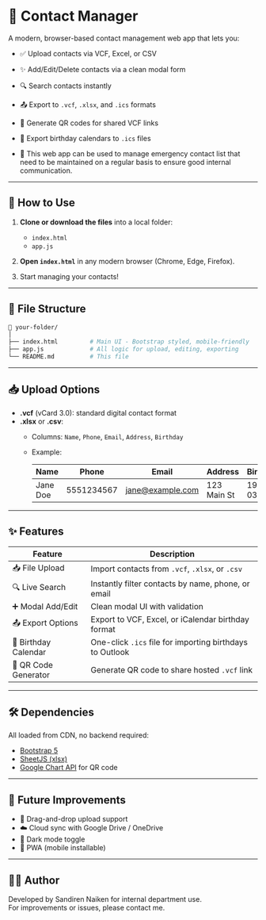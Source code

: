 
# 📇 Contact Manager

A modern, browser-based contact management web app that lets you:

- ✅ Upload contacts via VCF, Excel, or CSV
- ✨ Add/Edit/Delete contacts via a clean modal form
- 🔍 Search contacts instantly
- 📤 Export to `.vcf`, `.xlsx`, and `.ics` formats
- 📱 Generate QR codes for shared VCF links
- 🎂 Export birthday calendars to `.ics` files



- 📇 This web app can be used to manage emergency contact list that need to be maintained on a regular basis to ensure good internal communication.
---

## 🚀 How to Use

1. **Clone or download the files** into a local folder:
   - `index.html`
   - `app.js`

2. **Open `index.html`** in any modern browser (Chrome, Edge, Firefox).

3. Start managing your contacts!

---

## 📁 File Structure

```bash
📂 your-folder/
│
├── index.html         # Main UI - Bootstrap styled, mobile-friendly
├── app.js             # All logic for upload, editing, exporting
└── README.md          # This file
```

---

## 📥 Upload Options

- **.vcf** (vCard 3.0): standard digital contact format
- **.xlsx** or **.csv**:
  - Columns: `Name`, `Phone`, `Email`, `Address`, `Birthday`
  - Example:

    | Name        | Phone       | Email              | Address          | Birthday   |
    |-------------|-------------|--------------------|------------------|------------|
    | Jane Doe    | 5551234567  | jane@example.com   | 123 Main St      | 1990-03-21 |

---

## ✨ Features

| Feature              | Description                                               |
|----------------------|-----------------------------------------------------------|
| 📥 File Upload        | Import contacts from `.vcf`, `.xlsx`, or `.csv`           |
| 🔍 Live Search        | Instantly filter contacts by name, phone, or email        |
| ➕ Modal Add/Edit     | Clean modal UI with validation                            |
| 📤 Export Options     | Export to VCF, Excel, or iCalendar birthday format        |
| 📅 Birthday Calendar  | One-click `.ics` file for importing birthdays to Outlook  |
| 📱 QR Code Generator  | Generate QR code to share hosted `.vcf` link              |

---

## 🛠 Dependencies

All loaded from CDN, no backend required:

- [Bootstrap 5](https://getbootstrap.com/)
- [SheetJS (xlsx)](https://github.com/SheetJS/sheetjs)
- [Google Chart API](https://developers.google.com/chart) for QR code

---

## 🧪 Future Improvements

- 🔄 Drag-and-drop upload support
- ☁️ Cloud sync with Google Drive / OneDrive
- 🌙 Dark mode toggle
- 📲 PWA (mobile installable)

---

## 🧑‍💻 Author

Developed by Sandiren Naiken for internal department use.  
For improvements or issues, please contact me.
